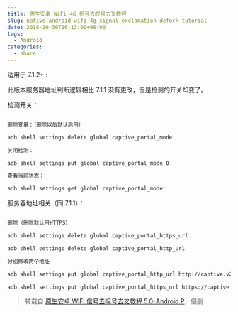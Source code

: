 ```yaml
---
title: 原生安卓 WiFi 4G 信号去叹号去叉教程
slug: native-android-wifi-4g-signal-exclamation-defork-tutorial
date: 2018-10-30T16:13:00+08:00
tags:
  - Android
categories:
  - share
---
```


适用于 7.1.2+ :

此版本服务器地址判断逻辑相比 7.1.1 没有更改，但是检测的开关却变了。

检测开关：

```bash

删除变量：（删除以后默认启用）

adb shell settings delete global captive_portal_mode

关闭检测：

adb shell settings put global captive_portal_mode 0

查看当前状态：

adb shell settings get global captive_portal_mode

```

服务器地址相关（同 7.1.1）：

```bash

删除（删除默认用HTTPS）

adb shell settings delete global captive_portal_https_url

adb shell settings delete global captive_portal_http_url

分别修改两个地址

adb shell settings put global captive_portal_http_url http://captive.v2ex.co/generate_204

adb shell settings put global captive_portal_https_url https://captive.v2ex.co/generate_204

```

> 转载自 [原生安卓 WiFi 信号去叹号去叉教程 5.0-Android P](https://www.evil42.com/index.php/archives/17/)，侵删
